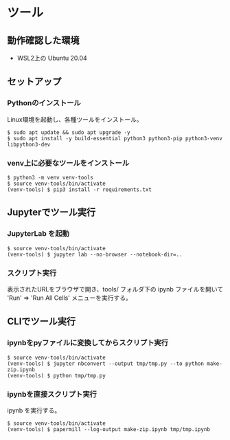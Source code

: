 # ツール

## 動作確認した環境

- WSL2上の Ubuntu 20.04

## セットアップ

### Pythonのインストール

Linux環境を起動し、各種ツールをインストール。

```shell
$ sudo apt update && sudo apt upgrade -y
$ sudo apt install -y build-essential python3 python3-pip python3-venv libpython3-dev
```

### venv上に必要なツールをインストール

```shell
$ python3 -m venv venv-tools
$ source venv-tools/bin/activate
(venv-tools) $ pip3 install -r requirements.txt
```

## Jupyterでツール実行

### JupyterLab を起動

```shell
$ source venv-tools/bin/activate
(venv-tools) $ jupyter lab --no-browser --notebook-dir=..
```

### スクリプト実行

表示されたURLをブラウザで開き、tools/ フォルダ下の ipynb ファイルを開いて 'Run' => 'Run All Cells' メニューを実行する。

## CLIでツール実行

### ipynbをpyファイルに変換してからスクリプト実行

```shell
$ source venv-tools/bin/activate
(venv-tools) $ jupyter nbconvert --output tmp/tmp.py --to python make-zip.ipynb
(venv-tools) $ python tmp/tmp.py
```

### ipynbを直接スクリプト実行

ipynb を実行する。

```shell
$ source venv-tools/bin/activate
(venv-tools) $ papermill --log-output make-zip.ipynb tmp/tmp.ipynb
```

